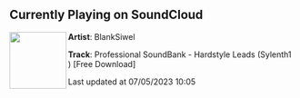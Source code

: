 ## Currently Playing on SoundCloud

[<img align="left" width="100" src="https://i1.sndcdn.com/artworks-000327975822-ey23pk-t500x500.jpg">](https://soundcloud.com/blanksiwel/professional-soundbank-hardstyle-leads-sylenth1-free-download)

**Artist**: BlankSiwel 

**Track**: Professional SoundBank - Hardstyle Leads (Sylenth1 ) [Free Download]

Last updated at 07/05/2023 10:05
